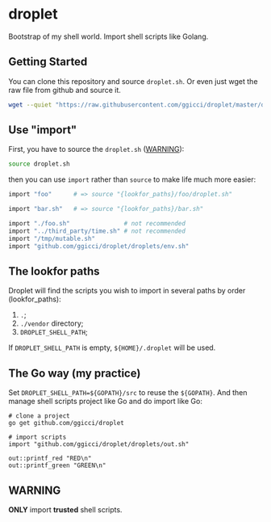 # droplet

Bootstrap of my shell world. Import shell scripts like Golang.

## Getting Started

You can clone this repository and source `droplet.sh`. Or even just wget the raw file from github and source it.

```bash
wget --quiet "https://raw.githubusercontent.com/ggicci/droplet/master/droplet.sh" -O "droplet.sh"
```

## Use "import"

First, you have to source the `droplet.sh` ([WARNING](#warning)):

```bash
source droplet.sh
```

then you can use `import` rather than `source` to make life much more easier:

```bash
import "foo"      # => source "{lookfor_paths}/foo/droplet.sh"

import "bar.sh"   # => source "{lookfor_paths}/bar.sh"

import "./foo.sh"               # not recommended
import "../third_party/time.sh" # not recommended
import "/tmp/mutable.sh"
import "github.com/ggicci/droplet/droplets/env.sh"
```

## The lookfor paths

Droplet will find the scripts you wish to import in several paths by order (lookfor_paths):

1. `.`;
2. `./vendor` directory;
3. `DROPLET_SHELL_PATH`;

If `DROPLET_SHELL_PATH` is empty, `${HOME}/.droplet` will be used.

## The Go way (my practice)

Set `DROPLET_SHELL_PATH=${GOPATH}/src` to reuse the `${GOPATH}`. And then manage shell scripts project like Go and do import like Go:

```shell
# clone a project
go get github.com/ggicci/droplet

# import scripts
import "github.com/ggicci/droplet/droplets/out.sh"

out::printf_red "RED\n"
out::printf_green "GREEN\n"
```

## WARNING

**ONLY** import **trusted** shell scripts.
